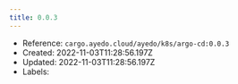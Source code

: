 ```yaml
---
title: 0.0.3
---
```



- Reference: `cargo.ayedo.cloud/ayedo/k8s/argo-cd:0.0.3`
- Created: 2022-11-03T11:28:56.197Z
- Updated: 2022-11-03T11:28:56.197Z
- Labels:


